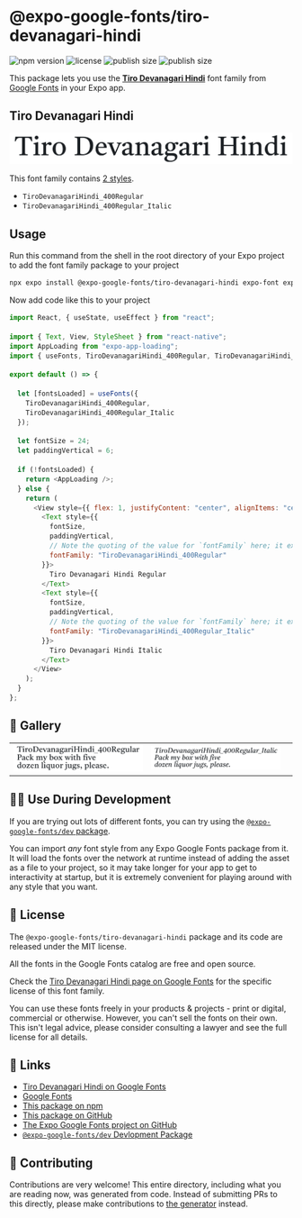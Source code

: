 # @expo-google-fonts/tiro-devanagari-hindi

![npm version](https://flat.badgen.net/npm/v/@expo-google-fonts/tiro-devanagari-hindi)
![license](https://flat.badgen.net/github/license/expo/google-fonts)
![publish size](https://flat.badgen.net/packagephobia/install/@expo-google-fonts/tiro-devanagari-hindi)
![publish size](https://flat.badgen.net/packagephobia/publish/@expo-google-fonts/tiro-devanagari-hindi)

This package lets you use the [**Tiro Devanagari Hindi**](https://fonts.google.com/specimen/Tiro+Devanagari+Hindi) font family from [Google Fonts](https://fonts.google.com/) in your Expo app.

## Tiro Devanagari Hindi

![Tiro Devanagari Hindi](./font-family.png)

This font family contains [2 styles](#-gallery).

- `TiroDevanagariHindi_400Regular`
- `TiroDevanagariHindi_400Regular_Italic`

## Usage

Run this command from the shell in the root directory of your Expo project to add the font family package to your project

```sh
npx expo install @expo-google-fonts/tiro-devanagari-hindi expo-font expo-app-loading
```

Now add code like this to your project

```js
import React, { useState, useEffect } from "react";

import { Text, View, StyleSheet } from "react-native";
import AppLoading from "expo-app-loading";
import { useFonts, TiroDevanagariHindi_400Regular, TiroDevanagariHindi_400Regular_Italic } from '@expo-google-fonts/tiro-devanagari-hindi';

export default () => {

  let [fontsLoaded] = useFonts({
    TiroDevanagariHindi_400Regular, 
    TiroDevanagariHindi_400Regular_Italic
  });

  let fontSize = 24;
  let paddingVertical = 6;

  if (!fontsLoaded) {
    return <AppLoading />;
  } else {
    return (
      <View style={{ flex: 1, justifyContent: "center", alignItems: "center" }}>
        <Text style={{
          fontSize,
          paddingVertical,
          // Note the quoting of the value for `fontFamily` here; it expects a string!
          fontFamily: "TiroDevanagariHindi_400Regular"
        }}>
          Tiro Devanagari Hindi Regular
        </Text>
        <Text style={{
          fontSize,
          paddingVertical,
          // Note the quoting of the value for `fontFamily` here; it expects a string!
          fontFamily: "TiroDevanagariHindi_400Regular_Italic"
        }}>
          Tiro Devanagari Hindi Italic
        </Text>
      </View>
    );
  }
};
```

## 🔡 Gallery


||||
|-|-|-|
|![TiroDevanagariHindi_400Regular](./TiroDevanagariHindi_400Regular.ttf.png)|![TiroDevanagariHindi_400Regular_Italic](./TiroDevanagariHindi_400Regular_Italic.ttf.png)|||


## 👩‍💻 Use During Development

If you are trying out lots of different fonts, you can try using the [`@expo-google-fonts/dev` package](https://github.com/expo/google-fonts/tree/master/font-packages/dev#readme).

You can import _any_ font style from any Expo Google Fonts package from it. It will load the fonts over the network at runtime instead of adding the asset as a file to your project, so it may take longer for your app to get to interactivity at startup, but it is extremely convenient for playing around with any style that you want.


## 📖 License

The `@expo-google-fonts/tiro-devanagari-hindi` package and its code are released under the MIT license.

All the fonts in the Google Fonts catalog are free and open source.

Check the [Tiro Devanagari Hindi page on Google Fonts](https://fonts.google.com/specimen/Tiro+Devanagari+Hindi) for the specific license of this font family.

You can use these fonts freely in your products & projects - print or digital, commercial or otherwise. However, you can't sell the fonts on their own. This isn't legal advice, please consider consulting a lawyer and see the full license for all details.

## 🔗 Links

- [Tiro Devanagari Hindi on Google Fonts](https://fonts.google.com/specimen/Tiro+Devanagari+Hindi)
- [Google Fonts](https://fonts.google.com/)
- [This package on npm](https://www.npmjs.com/package/@expo-google-fonts/tiro-devanagari-hindi)
- [This package on GitHub](https://github.com/expo/google-fonts/tree/master/font-packages/tiro-devanagari-hindi)
- [The Expo Google Fonts project on GitHub](https://github.com/expo/google-fonts)
- [`@expo-google-fonts/dev` Devlopment Package](https://github.com/expo/google-fonts/tree/master/font-packages/dev)

## 🤝 Contributing

Contributions are very welcome! This entire directory, including what you are reading now, was generated from code. Instead of submitting PRs to this directly, please make contributions to [the generator](https://github.com/expo/google-fonts/tree/master/packages/generator) instead.
